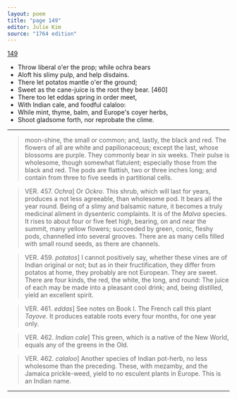 ```yaml
---
layout: poem
title: "page 149"
editor: Julie Kim
source: "1764 edition"
---
```



[149]()

- Throw liberal o'er the prop; while ochra bears
- Aloft his slimy pulp, and help disdains.
- There let potatos mantle o'er the ground;
- Sweet as the cane-juice is the root they bear. [460]
- There too let eddas spring in order meet,
- With Indian cale, and foodful calaloo:
- While mint, thyme, balm, and Europe's coyer herbs,
- Shoot gladsome forth, nor reprobate the clime.

---

> moon-shine, the small or common; and, lastly, the black and red. The flowers of all are white and papilionaceous; except the last, whose blossoms are purple. They commonly bear in six weeks. Their pulse is wholesome, though somewhat flatulent; especially those from the black and red. The pods are flattish, two or three inches long; and contain from three to five seeds in partitional cells.

> VER. 457. *Ochra*\] Or *Ockro*. This shrub, which will last for years, produces a not less agreeable, than wholesome pod. It bears all the year round. Being of a slimy and balsamic nature, it becomes a truly medicinal aliment in dysenteric complaints. It is of the *Malva* species. It rises to about four or five feet high, bearing, on and near the summit, many yellow flowers; succeeded by green, conic, fleshy pods, channelled into several grooves. There are as many cells filled with small round seeds, as there are channels.

> VER. 459. *potatos*\] I cannot positively say, whether these vines are of Indian original or not; but as in their fructification, they differ from potatos at home, they probably are not European. They are sweet. There are four kinds, the red, the white, the long, and round: The juice of each may be made into a pleasant cool drink; and, being distilled, yield an excellent spirit.

> VER. 461. *eddas*\] See notes on Book I. The French call this plant *Tayove*. It produces eatable roots every four months, for one year only.

> VER. 462. *Indian cale*\] This green, which is a native of the New World, equals any of the greens in the Old.

> VER. 462. *calaloo*\] Another species of Indian pot-herb, no less wholesome than the preceding. These, with mezamby, and the Jamaica prickle-weed, yield to no esculent plants in Europe. This is an Indian name.

---
